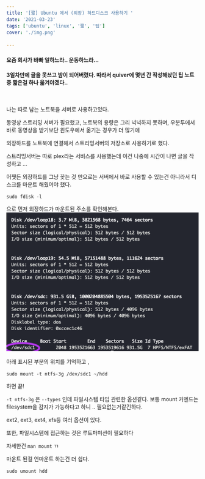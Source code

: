 ```yaml
---
title: '[짧] Ubuntu 에서 (외장) 하드디스크 사용하기 '
date: '2021-03-23'
tags: ['ubuntu', 'linux', '짧', '팁']
cover: './img.png'

---
```


#### 요즘 회사가 바빠 일하느라.. 운동하느라... 
#### 3일차만에 글을 못쓰고 밤이 되어버렸다. 따라서 quiver에 몇년 간 작성해놨던 팁 노트중 짧은걸 하나 옮겨야겠다..
<br/>

나는 따로 남는 노트북을 서버로 사용하고있다.

동영상 스트리밍 서버가 필요했고, 노트북의 용량은 그리 넉넉하지 못하며, 우분투에서 바로 동영상을 받기보단 윈도우에서 옮기는 경우가 더 많기에 

외장하드를 노트북에 연결해서 스트리밍서버의 저장소로 사용하기로 했다.

스트리밍서버는 따로 plex라는 서비스를 사용했는데 이건 나중에 시간이 나면 글을 작성하고 ...

어쩃든 외장하드를 그냥 꽂는 것 만으로는 서버에서 바로 사용할 수 있는건 아니라서 디스크를 마운트 해줬어야 했다.


```shell
sudo fdisk -l 
```
으로 먼저 외장하드가 마운트된 주소를 확인해본다.
![image-20210324021023597](./1.png)

아래 표시된 부분의 위치를 기억하고 , 

```shell
sudo mount -t ntfs-3g /dev/sdc1 ~/hdd
```

하면 끝!

`-t ntfs-3g` 은 `--types` 인데 파일시스템 타입 관련한 옵션같다. 보통 mount 커멘드는 filesystem을 감지가 가능하다고 하니 .. 필요없는거같긴하다.

ext2, ext3, ext4, xfs등 여러 옵션이 있다.

또한, 파일시스템에 접근하는 것은 루트퍼미션이 필요하다

자세한건 `man mount` ㄲ


마운트 된걸 언마운트 하는건 더 쉽다.

```shell
sudo umount hdd
```


